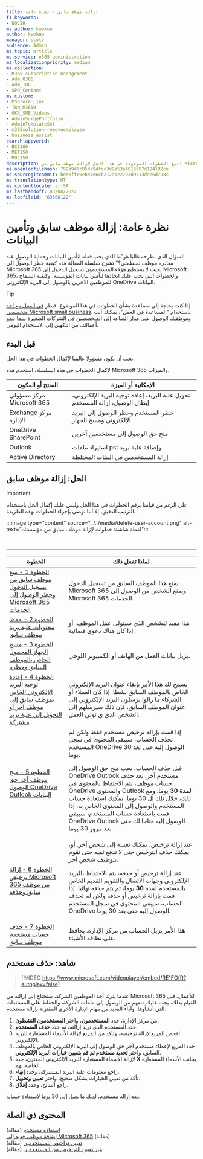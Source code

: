 ```yaml
---
title: إزالة موظف سابق - نظرة عامة
f1.keywords:
- NOCSH
ms.author: kwekua
author: kwekua
manager: scotv
audience: Admin
ms.topic: article
ms.service: o365-administration
ms.localizationpriority: medium
ms.collection:
- M365-subscription-management
- Adm_O365
- Adm_TOC
- SPO_Content
ms.custom:
- MSStore_Link
- TRN_M365B
- OKR_SMB_Videos
- AdminSurgePortfolio
- AdminTemplateSet
- m365solution-removeemployee
- business_assist
search.appverid:
- BCS160
- MET150
- MOE150
description: اتبع الخطوات الموجودة في هذا الحل لإزالة موظف سابق من Microsoft 365 وتأمين بيانات مؤسستك.
ms.openlocfilehash: 799a946c85da94fcc3d9e53a4015697d124192ce
ms.sourcegitcommit: bdd6ffc6ebe4e6cb212ab22793d9513dae6d798c
ms.translationtype: MT
ms.contentlocale: ar-SA
ms.lasthandoff: 03/08/2022
ms.locfileid: "63568122"
---
```

# <a name="overview-remove-a-former-employee-and-secure-data"></a>نظرة عامة: إزالة موظف سابق وتأمين البيانات

السؤال الذي نطرحه غالبا هو"ما الذي يجب فعله لتأمين البيانات وحماية الوصول عند مغادرة موظف لمنظمتي؟" تشرح سلسلة المقالة هذه كيفية حظر الوصول إلى Microsoft 365 بحيث لا يستطيع هؤلاء المستخدمون تسجيل الدخول إلى Microsoft 365، والخطوات التي يجب عليك اتخاذها لتأمين بيانات المؤسسة، وكيفية السماح للموظفين الآخرين بالوصول إلى البريد الإلكتروني OneDrive البيانات.

> [!TIP]
> إذا كنت بحاجة إلى مساعدة بشأن الخطوات في هذا الموضوع، فنظر [في العمل مع أحد متخصصي Microsoft small business](https://go.microsoft.com/fwlink/?linkid=2186871). باستخدام "المساعدة في العمل"، يمكنك أنت وموظفيك الوصول على مدار الساعة إلى المتخصصين في الشركات الصغيرة بينما تنمو أعمالك، من التكهين إلى الاستخدام اليومي.

## <a name="before-you-begin"></a>قبل البدء

يجب أن تكون مسؤولا عالميا لإكمال الخطوات في هذا الحل.

لإكمال الخطوات في هذه السلسلة، استخدم هذه Microsoft 365 والميزات.

|المنتج أو المكون|الإمكانية أو الميزة|
|---|---|
|مركز مسؤولي Microsoft 365|تحويل علبة البريد، إعادة توجيه البريد الإلكتروني، إبطال الوصول، إزالة المستخدم |
|Exchange مركز الإدارة|حظر المستخدم وحظر الوصول إلى البريد الإلكتروني ومسح الجهاز |
|OneDrive SharePoint |منح حق الوصول إلى مستخدمين آخرين |
|Outlook|استيراد ملفات pst وإضافة علبة بريد |
|Active Directory|إزالة المستخدمين في البيئات المختلطة |


## <a name="solution-remove-a-former-employee"></a>الحل: إزالة موظف سابق

> [!IMPORTANT]
> على الرغم من قيامنا برقم الخطوات في هذا الحل وليس عليك إكمال الحل باستخدام الترتيب الدقيق، إلا أننا نوصي بإجراء الخطوات بهذه الطريقة.

:::image type="content" source="../../media/delete-user-account.png" alt-text="لقطة شاشة: خطوات لإزالة موظف سابق من مؤسستك":::

<br>

****

|الخطوة|لماذا تفعل ذلك|
|---|---|
|[الخطوة 1 - منع موظف سابق من تسجيل الدخول وحظر الوصول إلى Microsoft 365 الخدمات](remove-former-employee-step-1.md)|يمنع هذا الموظف السابق من تسجيل الدخول Microsoft 365 ويمنع الشخص من الوصول إلى Microsoft 365 الخدمات.|
|[الخطوة 2 - حفظ محتويات علبة بريد موظف سابق](remove-former-employee-step-2.md)|هذا مفيد للشخص الذي سيتولى عمل الموظف، أو إذا كان هناك دعوى قضائية.|
|[الخطوة 3 - مسح الجهاز المحمول الخاص بالموظف السابق وحظره](remove-former-employee-step-3.md)|يزيل بيانات العمل من الهاتف أو الكمبيوتر اللوحي.|
|[الخطوة 4 - إعادة توجيه البريد الإلكتروني الخاص بموظف سابق إلى موظف آخر أو التحويل إلى علبة بريد مشتركة](remove-former-employee-step-4.md)|يسمح لك هذا الأمر بإبقاء عنوان البريد الإلكتروني الخاص بالموظف السابق نشطا. إذا كان العملاء أو الشركاء ما زالوا يرسلون البريد الإلكتروني إلى عنوان الموظف السابق، فإن ذلك سيرسلهم إلى الشخص الذي ي تولي العمل.|
|[الخطوة 5 - منح موظف آخر حق الوصول OneDrive Outlook البيانات](remove-former-employee-step-5.md)|إذا قمت بإزالة ترخيص مستخدم فقط ولكن لم تحذف الحساب، سيبقى المحتوى في سجل المستخدم OneDrive الوصول إليه حتى بعد 30 يوما. <p> قبل حذف الحساب، يجب منح حق الوصول إلى OneDrive Outlook مستخدم آخر. بعد حذف حساب موظف، يتم الاحتفاظ بالمحتوى في OneDrive والمحتوى Outlook **لمدة 30** يوما. ومع ذلك، خلال تلك ال 30 يوما، يمكنك استعادة حساب المستخدم والوصول إلى المحتوى الخاص به. إذا قمت باستعادة حساب المستخدم، سيبقى OneDrive Outlook الوصول إليه متاحا لك حتى بعد مرور 30 يوما.| 
|[الخطوة 6 - إزالة ترخيص Microsoft 365 من موظف سابق وحذفه](remove-former-employee-step-6.md)|عند إزالة ترخيص، يمكنك تعيينه إلى شخص آخر. أو، يمكنك حذف الترخيص حتى لا تدفع ثمنه حتى تقوم بتوظيف شخص آخر. <p> عند إزالة ترخيص أو حذفه، يتم الاحتفاظ بالبريد الإلكتروني وجهات الاتصال والتقويم القديم الخاص بالمستخدم لمدة **30** يوما، ثم يتم حذفه نهائيا. إذا قمت بإزالة ترخيص أو حذفه ولكن لم تحذف الحساب، سيبقى المحتوى في سجل المستخدم OneDrive الوصول إليه حتى بعد 30 يوما.|
|[الخطوة 7 - حذف حساب مستخدم موظف سابق](remove-former-employee-step-7.md)|هذا الأمر يزيل الحساب من مركز الإدارة. يحافظ على نظافة الأشياء.|

 ## <a name="watch-delete-a-user"></a>شاهد: حذف مستخدم

> [!VIDEO https://www.microsoft.com/videoplayer/embed/RE1FOfR?autoplay=false]

عندما يترك أحد الموظفين الشركة، ستحتاج إلى إزالته من Microsoft 365 للأعمال. قبل القيام بذلك، يجب عليك منعهم من الوصول إلى ملفات الشركة، والحفاظ على المستندات التي أنشأوها، وأداء العديد من مهام الإدارة الأخرى المقترنة بإزالة مستخدم.

1. من مركز الإدارة، حدد **المستخدمون**، واختر **المستخدمون النشطون**.
1. حدد المستخدم الذي تريد إزالته، ثم حدد **حذف المستخدم**.
1. افحص المربع لإزالة ترخيصه، وتأكد من المربع لإزالة الأسماء المستعارة للبريد الإلكتروني.
1. حدد المربع لإعطاء مستخدم آخر حق الوصول إلى البريد الإلكتروني الخاص بالموظف السابق، واختر **تحديد مستخدم ثم قم بتعيين خيارات البريد الإلكتروني**.
1. لإزالة الأسماء المستعارة للبريد الإلكتروني المقترن، حدد **X** بجانب الأسماء المستعارة الخاصة بهم.
1. راجع معلومات علبة البريد المشتركة، وحدد **إنهاء**.
1. تأكد من تعيين الخيارات بشكل صحيح، واختر **تعيين وتحويل**.
1. راجع النتائج، وحدد **إغلاق**.

بعد إزالة مستخدم، لديك ما يصل إلى 30 يوما لاستعادة حسابه.
## <a name="related-content"></a>المحتوى ذي الصلة

[استعادة مستخدم](restore-user.md) (مقالة)\
[إضافة موظف جديد إلى Microsoft 365](add-new-employee.md) (مقالة)\
[تعيين تراخيص للمستخدمين](../manage/assign-licenses-to-users.md) (مقالة)\
[غير تعيين التراخيص من المستخدمين](../manage/remove-licenses-from-users.md) (مقالة)
